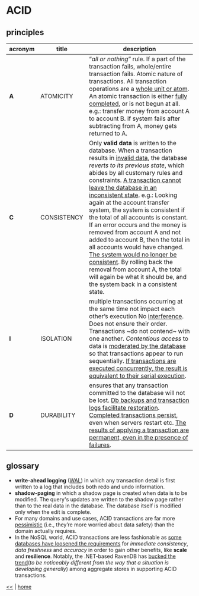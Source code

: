 # ACID

## principles

acronym | title | description
---|---|---
**A** | ATOMICITY | “_all or nothing_” rule. If a part of the transaction fails, whole/entire transaction fails. Atomic nature of transactions. All transaction operations are a [whole unit or atom](http://databases.about.com/od/specificproducts/a/acid.htm). An atomic transaction is either [fully completed](https://msdn.microsoft.com/en-us/library/aa480356.aspx), or is not begun at all. e.g.: transfer money from account A to account B. if system fails after subtracting from A, money gets returned to A.
**C** | CONSISTENCY | Only **valid data** is written to the database. When a transaction results in [invalid data](https://www.techopedia.com/definition/23949/atomicity-consistency-isolation-durability-acid), the database _reverts to its previous state_, which abides by all customary rules and constraints. [A transaction cannot leave the database in an inconsistent state](http://www.johndcook.com/blog/2009/07/06/brewer-cap-theorem-base/). e.g.: Looking again at the account transfer system, the system is consistent if the total of all accounts is constant. If an error occurs and the money is removed from account A and not added to account B, then the total in all accounts would have changed. [The system would no longer be consistent](https://msdn.microsoft.com/en-us/library/aa480356.aspx). By rolling back the removal from account A, the total will again be what it should be, and the system back in a consistent state. 
**I** | ISOLATION | multiple transactions occurring at the same time not impact each other’s execution No [interference](http://databases.about.com/od/specificproducts/a/acid.htm). Does not ensure their order. Transactions ~do not contend~ with one another. _Contentious access_ to data is [moderated by the database](https://neo4j.com/blog/acid-vs-base-consistency-models-explained/) so that transactions appear to run sequentially. [If transactions are executed concurrently, the result is equivalent to their serial execution](https://dzone.com/articles/how-acid-mongodb). 
**D** | DURABILITY | ensures that any transaction committed to the database will not be lost. [Db backups and transaction logs facilitate restoration](http://databases.about.com/od/specificproducts/a/acid.htm). [Completed transactions persist](http://www.johndcook.com/blog/2009/07/06/brewer-cap-theorem-base/), even when servers restart etc. [The results of applying a transaction are permanent, even in the presence of failures](https://neo4j.com/blog/acid-vs-base-consistency-models-explained/).

## glossary

- **write-ahead logging** ([WAL](http://databases.about.com/od/specificproducts/a/acid.htm)) in which any transaction detail is first written to a log that includes both redo and undo information. 
- **shadow-paging** in which a shadow page is created when data is to be modified. The query's updates are written to the shadow page rather than to the real data in the database. The database itself is modified only when the edit is complete.
- For many domains and use cases, ACID transactions are far more [pessimistic](https://neo4j.com/blog/acid-vs-base-consistency-models-explained/) (i.e., they’re more worried about data safety) than the domain actually requires.  
- In the NoSQL world, ACID transactions are less fashionable as [some databases have loosened the requirements](https://neo4j.com/blog/acid-vs-base-consistency-models-explained/) for _immediate consistency_, _data freshness_ and _accuracy_ in order to gain other benefits, like **scale** and **resilience**. Notably, the .NET-based RavenDB has [bucked the trend](http://idioms.thefreedictionary.com/buck+the+trend)(_to be noticeably different from the way that a situation is developing generally_) among aggregate stores in supporting ACID transactions.

[<<](../sql.md) | [home](../../README.md)